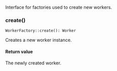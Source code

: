 Interface for factories used to create new workers.

### create()

    WorkerFactory::create(): Worker

Creates a new worker instance.

#### Return value
The newly created worker.
